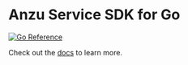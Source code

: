 # Anzu Service SDK for Go

[![Go Reference](https://pkg.go.dev/badge/github.com/anzuhq/sdk/service-sdk-go.svg)](https://pkg.go.dev/github.com/anzuhq/sdk/service-sdk-go)

Check out the [docs](https://anzuhq.com/docs/references/service-sdk) to learn more.
